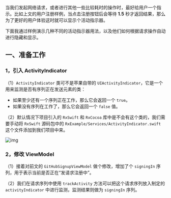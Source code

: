 当我们发起网络请求，或者进行其他一些比较耗时的操作时，最好给用户一个指示。比如上文的用户注册样例，当点击注册按钮后会等待 **1.5** 秒才返回结果，那么为了更好的用户体验这时就可以显示个活动指示器。

​    下面我通过样例演示几种不同的活动指示器用法，以及他们如何根据请求操作自动进行隐藏和显示。

## 一、准备工作

### 1，引入 ActivityIndicator

（1）`ActivityIndicator` 类可不是苹果自带的 `UIActivityIndicator`，它是一个用来监测是否有序列正在发送元素的类：

- 如果至少还有一个序列正在工作，那么它会返回一个 `true`。
- 如果没有序列在工作了，那么它会返回一个 `false` 值。

（2）默认情况下项目引入的 `RxSwift` 和 `RxCocoa` 库中是不会有这个类的，我们需要手动将 `RxSwift` 源码包中的 `RxExample/Services/ActivityIndicator.swift` 这个文件添加到我们项目中来。

![img](https:////upload-images.jianshu.io/upload_images/3788243-50e5a432cdd2d723.png?imageMogr2/auto-orient/strip|imageView2/2/w/313)

### 2，修改 ViewModel

（1）接着对前文的 `GitHubSignupViewModel` 做个修改，增加了个 `signingIn` 序列，用于表示当前是否正在“发请求注册中”。

（2）我们在请求序列中使用 `trackActivity` 方法可以把这个请求序列放入制定的 `activityIndicator` 中进行监测，监测结果则做为 `signingIn` 序列。